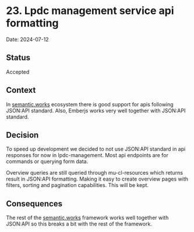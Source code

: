 # 23. Lpdc management service api formatting

Date: 2024-07-12

## Status 

Accepted

## Context

In [semantic.works](https://semantic.works/) ecosystem there is good support for apis following JSON:API standard.
Also, Emberjs works very well together with JSON:API standard.  

## Decision

To speed up development we decided to not use JSON:API standard in api responses for now in lpdc-management.
Most api endpoints are for commands or querying form data. 

Overview queries are still queried through mu-cl-resources which returns result in JSON:API formatting. 
Making it easy to create overview pages with filters, sorting and pagination capabilities.
This will be kept. 

## Consequences

The rest of the [semantic.works](https://semantic.works/) framework works well together with JSON:API so this breaks a bit with the rest of the framework.
